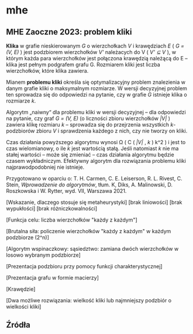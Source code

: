 # mhe

## MHE Zaoczne 2023: problem kliki

**Klika** w grafie nieskierowanym _G_ o wierzchołkach _V_ i krawędziach _E_ ( _G = (V, E)_ ) jest podzbiorem
wierzchołków _V'_ należacych do V ( _V' ⊆ V_ ), w którym każda para wierzchołków jest połączona krawędzią należącą do
E – klika jest pełnym podgrafem grafu G. Rozmiarem kliki jest liczba wierzchołków, które klika zawiera.

Mianem **problemu kliki** określa się optymalizacyjny problem znalezienia w danym grafie kliki o maksymalnym rozmiarze.
W wersji decyzyjnej problem ten sprowadza się do odpowiedzi na pytanie, czy w grafie _G_ istnieje klika o rozmiarze _k_.

Algorytm „naiwny“ dla problemu kliki w wersji decyzyjnej – dla odpowiedzi na pytanie, czy graf _G = (V, E)_ (o liczności
zbioru wierzchołków _|V|_ ) zawiera klikę rozmiaru _k_ – sprowadza się do przejrzenia wszystkich _k_-podzbiorów zbioru
_V_ i sprawdzenia każdego z nich, czy nie tworzy on kliki.

Czas działania powyższego algorytmu wynosi Ω ( C ( _|V|_ , _k_ ) k^2 ) i jest to czas wielomianowy, o ile _k_ jest wartością
stałą. Jeśli natomiast _k_ nie ma stałej wartości – może się zmieniać – czas działania algorytmu będzie czasem
wykładniczym. Efektywny algorytm dla rozwiązania problemu kliki najprawodpodobniej nie istnieje.

Przygotowano w oparciu o: T. H. Carmen, C. E. Leiserson, R. L. Rivest, C. Stein, _Wprowadzenie do algorytmów_, tłum. K,
Diks, A. Malinowski, D. Roszkowska i W. Rytter, wyd. VII, Warszawa 2021.

[Wskazanie, dlaczego stosuje się metaheurystyki]
[brak liniowości]
[brak wypukłości]
[brak różniczkowalności]

[Funkcja celu: liczba wierzchołków "każdy z każdym"]

[Brutalna siła: policzenie wierzchołków "każdy z każdym" w każdym podzbiorze (2^n)]

[Algorytm wspinaczkowy: sąsiedztwo: zamiana dwóch wierzchołków w losowo wybranym podzbiorze]

[Prezentacja podzbioru przy pomocy funkcji charakterystycznej]

[Prezentacja grafu w formie macierzy]

[Krawędzie]

[Dwa możliwe rozwiązania: wielkość kliki lub najmniejszy podzbiór o wielkości kliki]

## Źródła
